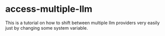 # access-multiple-llm
This is a tutorial on how to shift between multiple llm providers very easily just by changing some system variable.
